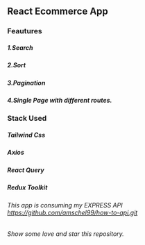 ## React Ecommerce App

### Feautures

##### 1.Search

 ##### 2.Sort

 ##### 3.Pagination

 ##### 4.Single Page with different routes.

### Stack Used

##### Tailwind Css

##### Axios

##### React Query

##### Redux Toolkit


###### This app is consuming my EXPRESS API  https://github.com/amschel99/how-to-api.git


###### Show some love and star this repository.

